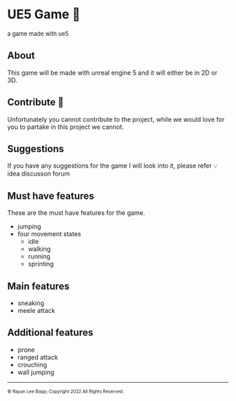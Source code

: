 # UE5 Game 👾
<font size="2px">a game made with ue5</font>

## About 
This game will be made with unreal engine 5 and it will either be in 2D or 3D.

## Contribute 🤝
Unfortunately you cannot contribute to the project, while we would love for you to partake in this project we cannot.

## Suggestions
If you have any suggestions for the game I will look into it, please refer 💡idea discusson forum

## Must have features
These are the must have features for the game.
* jumping 
* four movement states
    * idle
    * walking
    * running
    * sprinting

## Main features
* sneaking
* meele attack

## Additional features
* prone
* ranged attack
* crouching
* wall jumping

---
<font size="1px">&copy; Rayan Lee Bopp; Copyright 2022 All Rights Reserved.</font>
